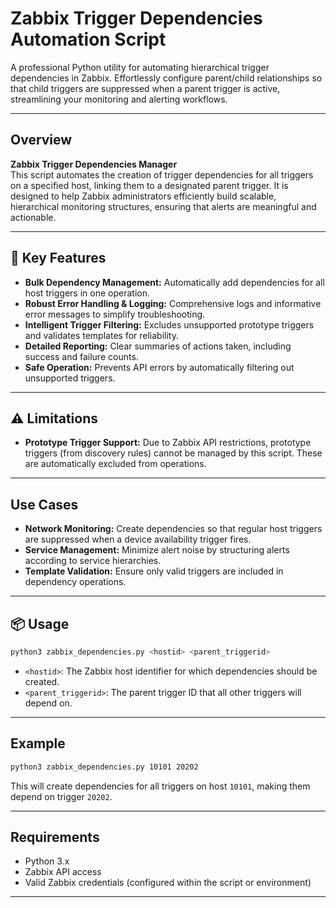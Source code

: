 # Zabbix Trigger Dependencies Automation Script

A professional Python utility for automating hierarchical trigger dependencies in Zabbix. Effortlessly configure parent/child relationships so that child triggers are suppressed when a parent trigger is active, streamlining your monitoring and alerting workflows.

---

## Overview

**Zabbix Trigger Dependencies Manager**  
This script automates the creation of trigger dependencies for all triggers on a specified host, linking them to a designated parent trigger. It is designed to help Zabbix administrators efficiently build scalable, hierarchical monitoring structures, ensuring that alerts are meaningful and actionable.

---

## 🚀 Key Features

- **Bulk Dependency Management:** Automatically add dependencies for all host triggers in one operation.
- **Robust Error Handling & Logging:** Comprehensive logs and informative error messages to simplify troubleshooting.
- **Intelligent Trigger Filtering:** Excludes unsupported prototype triggers and validates templates for reliability.
- **Detailed Reporting:** Clear summaries of actions taken, including success and failure counts.
- **Safe Operation:** Prevents API errors by automatically filtering out unsupported triggers.

---

## ⚠️ Limitations

- **Prototype Trigger Support:** Due to Zabbix API restrictions, prototype triggers (from discovery rules) cannot be managed by this script. These are automatically excluded from operations.

---

## Use Cases

- **Network Monitoring:** Create dependencies so that regular host triggers are suppressed when a device availability trigger fires.
- **Service Management:** Minimize alert noise by structuring alerts according to service hierarchies.
- **Template Validation:** Ensure only valid triggers are included in dependency operations.

---

## 📦 Usage

```bash
python3 zabbix_dependencies.py <hostid> <parent_triggerid>
```

- `<hostid>`: The Zabbix host identifier for which dependencies should be created.
- `<parent_triggerid>`: The parent trigger ID that all other triggers will depend on.

---

## Example

```bash
python3 zabbix_dependencies.py 10101 20202
```

This will create dependencies for all triggers on host `10101`, making them depend on trigger `20202`.

---

## Requirements

- Python 3.x
- Zabbix API access
- Valid Zabbix credentials (configured within the script or environment)
---
